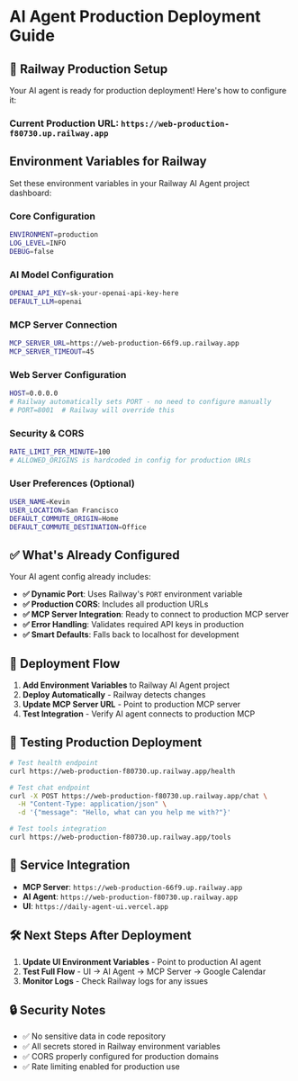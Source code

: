 # AI Agent Production Deployment Guide

## 🚀 **Railway Production Setup**

Your AI agent is ready for production deployment! Here's how to configure it:

### **Current Production URL**: `https://web-production-f80730.up.railway.app`

## **Environment Variables for Railway**

Set these environment variables in your Railway AI Agent project dashboard:

### **Core Configuration**

```bash
ENVIRONMENT=production
LOG_LEVEL=INFO
DEBUG=false
```

### **AI Model Configuration**

```bash
OPENAI_API_KEY=sk-your-openai-api-key-here
DEFAULT_LLM=openai
```

### **MCP Server Connection**

```bash
MCP_SERVER_URL=https://web-production-66f9.up.railway.app
MCP_SERVER_TIMEOUT=45
```

### **Web Server Configuration**

```bash
HOST=0.0.0.0
# Railway automatically sets PORT - no need to configure manually
# PORT=8001  # Railway will override this
```

### **Security & CORS**

```bash
RATE_LIMIT_PER_MINUTE=100
# ALLOWED_ORIGINS is hardcoded in config for production URLs
```

### **User Preferences** (Optional)

```bash
USER_NAME=Kevin
USER_LOCATION=San Francisco
DEFAULT_COMMUTE_ORIGIN=Home
DEFAULT_COMMUTE_DESTINATION=Office
```

## ✅ **What's Already Configured**

Your AI agent config already includes:

- **✅ Dynamic Port**: Uses Railway's `PORT` environment variable
- **✅ Production CORS**: Includes all production URLs
- **✅ MCP Server Integration**: Ready to connect to production MCP server
- **✅ Error Handling**: Validates required API keys in production
- **✅ Smart Defaults**: Falls back to localhost for development

## 🔄 **Deployment Flow**

1. **Add Environment Variables** to Railway AI Agent project
2. **Deploy Automatically** - Railway detects changes
3. **Update MCP Server URL** - Point to production MCP server
4. **Test Integration** - Verify AI agent connects to production MCP

## 🧪 **Testing Production Deployment**

```bash
# Test health endpoint
curl https://web-production-f80730.up.railway.app/health

# Test chat endpoint
curl -X POST https://web-production-f80730.up.railway.app/chat \
  -H "Content-Type: application/json" \
  -d '{"message": "Hello, what can you help me with?"}'

# Test tools integration
curl https://web-production-f80730.up.railway.app/tools
```

## 🔗 **Service Integration**

- **MCP Server**: `https://web-production-66f9.up.railway.app`
- **AI Agent**: `https://web-production-f80730.up.railway.app`
- **UI**: `https://daily-agent-ui.vercel.app`

## 🛠️ **Next Steps After Deployment**

1. **Update UI Environment Variables** - Point to production AI agent
2. **Test Full Flow** - UI → AI Agent → MCP Server → Google Calendar
3. **Monitor Logs** - Check Railway logs for any issues

## 🔒 **Security Notes**

- ✅ No sensitive data in code repository
- ✅ All secrets stored in Railway environment variables
- ✅ CORS properly configured for production domains
- ✅ Rate limiting enabled for production use
